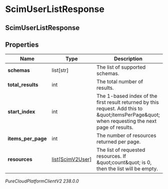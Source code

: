 # ScimUserListResponse

## ScimUserListResponse

## Properties

|Name | Type | Description | Notes|
|------------ | ------------- | ------------- | -------------|
| **schemas** | list[str] | The list of supported schemas. | [optional] |
| **total_results** | int | The total number of results. | [optional] |
| **start_index** | int | The 1-based index of the first result returned by this request. Add this to \&quot;itemsPerPage\&quot; when requesting the next page of results. | [optional] |
| **items_per_page** | int | The number of resources returned per page. | [optional] |
| **resources** | [list[ScimV2User]](ScimV2User) | The list of requested resources. If \&quot;count\&quot; is 0, then the list will be empty. | [optional] |



_PureCloudPlatformClientV2 238.0.0_

